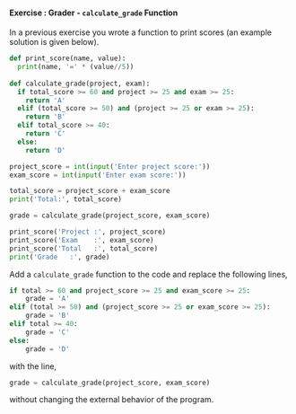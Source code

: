 #### Exercise : Grader - `calculate_grade` Function

In a previous exercise you wrote a function to print scores (an example solution is given below).
```python
def print_score(name, value):
  print(name, '=' * (value//5))
  
def calculate_grade(project, exam):
  if total_score >= 60 and project >= 25 and exam >= 25:
    return 'A'
  elif (total_score >= 50) and (project >= 25 or exam >= 25):
    return 'B'
  elif total_score >= 40:
    return 'C'
  else:
    return 'D'

project_score = int(input('Enter project score:'))
exam_score = int(input('Enter exam score:'))

total_score = project_score + exam_score
print('Total:', total_score)

grade = calculate_grade(project_score, exam_score)

print_score('Project :', project_score)
print_score('Exam    :', exam_score)
print_score('Total   :', total_score)
print('Grade   :', grade)
```
Add a `calculate_grade` function to the code and replace the following lines,
  
```python
if total >= 60 and project_score >= 25 and exam_score >= 25:
    grade = 'A'
elif (total >= 50) and (project_score >= 25 or exam_score >= 25):
    grade = 'B'
elif total >= 40:
    grade = 'C'
else:
    grade = 'D'
```

with the line,
  
```python
grade = calculate_grade(project_score, exam_score)
```
without changing the external behavior of the program.